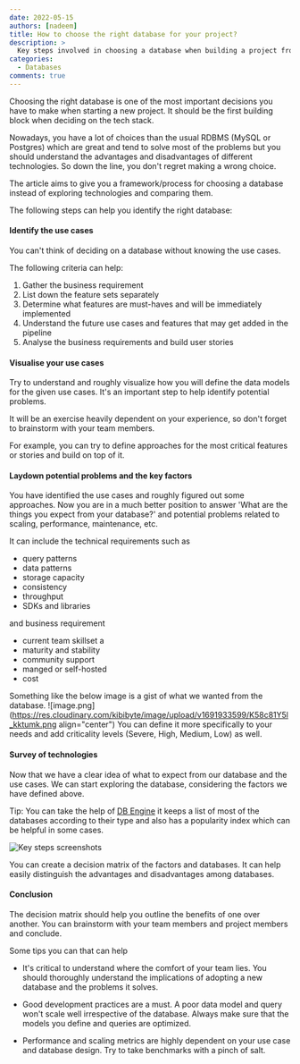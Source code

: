 ```yaml
---
date: 2022-05-15
authors: [nadeem]
title: How to choose the right database for your project?
description: >
  Key steps involved in choosing a database when building a project from scratch
categories:
  - Databases
comments: true
---
```


Choosing the right database is one of the most important decisions you have to make when starting a new project. It should be the first building block when deciding on the tech stack.

Nowadays, you have a lot of choices than the usual RDBMS (MySQL or Postgres) which are great and tend to solve most of the problems but you should understand the advantages and disadvantages of different technologies. So down the line, you don't regret making a wrong choice.

The article aims to give you a framework/process for choosing a database instead of exploring technologies and comparing them.

<!-- more -->

The following steps can help you identify the right database:

#### Identify the use cases

You can't think of deciding on a database without knowing the use cases.

The following criteria can help:

1. Gather the business requirement
2. List down the feature sets separately
3. Determine what features are must-haves and will be immediately implemented
4. Understand the future use cases and features that may get added in the pipeline
5. Analyse the business requirements and build user stories

#### Visualise your use cases

Try to understand and roughly visualize how you will define the data models for the given use cases. It's an important step to help identify potential problems.

It will be an exercise heavily dependent on your experience, so don't forget to brainstorm with your team members.

For example, you can try to define approaches for the most critical features or stories and build on top of it.

#### Laydown potential problems and the key factors

You have identified the use cases and roughly figured out some approaches. Now you are in a much better position to answer 'What are the things you expect from your database?' and potential problems related to scaling, performance, maintenance, etc.

It can include the technical requirements such as

- query patterns
- data patterns
- storage capacity
- consistency
- throughput
- SDKs and libraries

and business requirement

- current team skillset a
- maturity and stability
- community support
- manged or self-hosted
- cost

Something like the below image is a gist of what we wanted from the database.
![image.png](https://res.cloudinary.com/kibibyte/image/upload/v1691933599/K58c81Y5l_kktumk.png align="center")
You can define it more specifically to your needs and add criticality levels (Severe, High, Medium, Low) as well.

#### Survey of technologies

Now that we have a clear idea of what to expect from our database and the use cases. We can start exploring the database, considering the factors we have defined above.

Tip: You can take the help of [DB Engine](https://db-engines.com/en/ranking) it keeps a list of most of the databases according to their type and also has a popularity index which can be helpful in some cases.

![Key steps screenshots](https://res.cloudinary.com/kibibyte/image/upload/v1691933599/K58c81Y5l_kktumk.png)

You can create a decision matrix of the factors and databases. It can help easily distinguish the advantages and disadvantages among databases.

#### Conclusion

The decision matrix should help you outline the benefits of one over another. You can brainstorm with your team members and project members and conclude.

Some tips you can that can help

- It's critical to understand where the comfort of your team lies. You should thoroughly understand the implications of adopting a new database and the problems it solves.

- Good development practices are a must. A poor data model and query won't scale well irrespective of the database. Always make sure that the models you define and queries are optimized.

- Performance and scaling metrics are highly dependent on your use case and database design. Try to take benchmarks with a pinch of salt.
